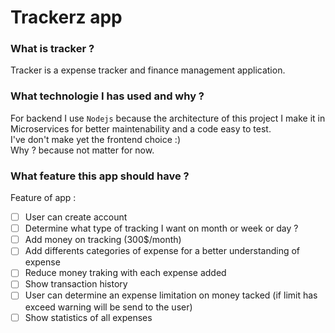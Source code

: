 # Trackerz app

### What is tracker ?  
Tracker is a expense tracker and finance management application.  

### What technologie I has used and why ?
For backend I use `Nodejs` because the architecture  of this project I make it in Microservices for better maintenability and a code easy to test.  
I've don't make yet the frontend choice :)  
Why ? because not matter for now.

### What feature this app should have ?  
Feature of app :  
 - [ ] User can create account  
 - [ ] Determine what type of tracking I want on month or week or day ?  
 - [ ] Add money on tracking (300$/month)  
 - [ ] Add differents categories of expense for a better understanding of expense     
 - [ ] Reduce money traking with each expense added  
 - [ ] Show transaction history  
 - [ ] User can determine an expense limitation on money tacked (if limit has exceed warning will be send to the user)  
 - [ ] Show statistics of all expenses